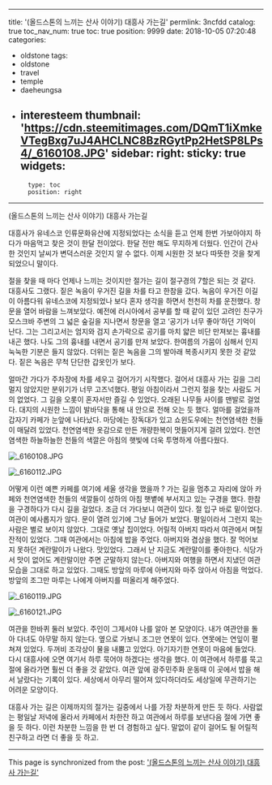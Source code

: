 
---
title: '(올드스톤의 느끼는 산사 이야기) 대흥사 가는길'
permlink: 3ncfdd
catalog: true
toc_nav_num: true
toc: true
position: 9999
date: 2018-10-05 07:20:48
categories:
- oldstone
tags:
- oldstone
- travel
- temple
- daeheungsa
- interesteem
thumbnail: 'https://cdn.steemitimages.com/DQmT1iXmkeVTegBxg7uJ4AHCLNC8BzRGytPp2HetSP8LPs4/_6160108.JPG'
sidebar:
    right:
        sticky: true
widgets:
    -
        type: toc
        position: right
---


(올드스톤의 느끼는 산사 이야기) 대흥사 가는길

대흥사가 유네스코 인류문화유산에 지정되었다는 소식을 듣고 언제 한번 가보아야지 하다가 마음먹고 찾은 것이 한달 전이었다. 한달 전만 해도 무지하게 더웠다. 인간이 간사한 것인지 날씨가 변덕스러운 것인지 알 수 없다. 이제 시원한 것 보다 따뜻한 것을 찾게 되었으니 말이다. 

절을 찾을 때 마다 언제나 느끼는 것이지만 절가는 길이 절구경의 7할은 되는 것 같다. 대흥사도 그랬다. 짙은 녹음이 우거진 길을 차를 타고 한참을 갔다. 녹음이 우거진 이길이 아름다워 유네스코에 지정되었나 보다 혼자 생각을 하면서 천천히 차를 운전했다. 창문을 열어 바람을 느껴보았다. 예전에 러시아에서 공부를 할 때 같이 있던 고려인 친구가 모스크바 주변의 그 넓은 숲길을 지나면서 창문을 열고 ‘공기가 너무 좋아’하던 기억이 난다. 그는 그리고서는 엄지와 검지 손가락으로 공기를 마치 얇은 비단 만져보는 흉내를 내곤 했다. 나도 그의 흉내를 내면서 공기를 만져 보았다. 한여름의 가뭄이 심해서 인지 눅눅한 기분은 들지 않았다. 더위는 짙은 녹음을 그의 발아래 복종시키지 못한 것 같았다. 짙은 녹음은 무척 단단한 갑옷인가 보다. 

얼마간 가다가 주차장에 차를 세우고 걸어가기 시작했다. 걸어서 대흥사 가는 길을 그리 멀지 않았지만 분위기가 너무 고즈넉했다. 평일 아침이라서 그런지 절을 찾는 사람도 거의 없었다. 그 길을 오롯이 혼자서만 즐길 수 있었다. 오래된 나무들 사이를 맨발로 걸었다. 대지의 시원한 느낌이 발바닥을 통해 내 안으로 전해 오는 듯 했다. 얼마를 걸었을까 갑자기 카페가 눈앞에 나타났다. 마당에는 장독대가 있고 쇼윈도우에는 천연염색한 천들이 매달려 있었다. 천연염색한 옷감으로 만든 개량한복이 멋들어지게 걸려 있었다. 천연염색한 하늘하늘한 천들의 색깔은 아침의 햇빛에 더욱 투명하게 아름다웠다. 

![_6160108.JPG](https://cdn.steemitimages.com/DQmT1iXmkeVTegBxg7uJ4AHCLNC8BzRGytPp2HetSP8LPs4/_6160108.JPG)

![_6160112.JPG](https://cdn.steemitimages.com/DQmQY7R8Ktzr5H6tDzMxUW9XL5iq9NkD91eNtV74yt5kn8P/_6160112.JPG)

어떻게 이런 예쁜 카페를 여기에 세울 생각을 했을까 ? 가는 길을 멈추고 자리에 앉아 카페와 천연염색한 천들의 색깔들이 성하의 아침 햇볕에 부서지고 있는 구경을 했다. 한참을 구경하다가 다시 길을 걸었다. 조금 더 가다보니 여관이 있다. 절 입구 바로 밑이었다. 여관이 예사롭지가 않다. 문이 열려 있기에 그냥 들어가 보았다. 평일이라서 그런지 묵는 사람은 별로 보이지 않았다. 그대로 옛날 집이었다. 어릴적 아버지 따라서 여관에서 며칠 잔적이 있었다. 그때 여관에서는 아침에 밥을 주었다. 아버지와 겸상을 했다. 잘 먹어보지 못하던 계란말이가 나왔다. 맛있었다. 그래서 난 지금도 계란말이를 좋아한다. 식당가서 맛이 없어도 계란말이만 주면 군말하지 않는다. 아버지와 여행을 하면서 지냈던 여관 모습을 그대로 하고 있었다. 그때도 방앞의 마루에 아버지와 마주 앉아서 아침을 먹었다. 방앞의 조그만 마루는 나에게 아버지를 떠올리게 해주었다. 

![_6160119.JPG](https://cdn.steemitimages.com/DQmaa4STYkwvkLRcGPnpeCWsZVmBTP33Gio8wUDSvCkiFSW/_6160119.JPG)

![_6160121.JPG](https://cdn.steemitimages.com/DQmTrb9LbbNAchZyTHX15FyLDBHYuXhGsTGziuLdZN43QK6/_6160121.JPG)

여관을 한바퀴 둘러 보았다. 주인이 그제서야 나를 알아 본 모양이다. 내가 여관안을 돌아 다녀도 아무말 하지 않는다. 옆으로 가보니 조그만 연못이 있다. 연못에는 연잎이 펼쳐져 있었다. 두꺼비 조각상이 물을 내뿜고 있었다. 아기자기한 연못이 마음에 들었다. 다시 대흥사에 오면 여기서 하루 묵어야 하겠다는 생각을 했다. 이 여관에서 하루를 묵고 절에 올라가면 훨씬 더 좋을 것 같았다. 여관 앞에 광주민주화 운동때 이 곳에서 밥을 해서 날랐다는 기록이 있다. 세상에서 아무리 떨어져 있다하더라도 세상일에 무관하기는 어려운 모양이다. 

대흥사 가는 길은 이제까지의 절가는 길중에서 나를 가장 차분하게 만든 듯 하다. 사람없는 평일날 저녁에 올라서 카페에서 차한잔 하고 여관에서 하루를 보낸다음 절에 가면 좋을 듯 하다. 이런 차분한 느낌을 한 번 더 경험하고 싶다. 말없이 같이 걸어도 될 어릴적 친구하고 라면 더 좋을 듯 하고.

- - -

This page is synchronized from the post: ['(올드스톤의 느끼는 산사 이야기) 대흥사 가는길'](https://steemit.com/@oldstone/3ncfdd)
